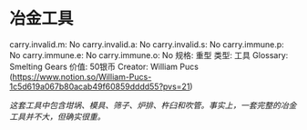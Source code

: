 # 冶金工具

carry.invalid.m: No
carry.invalid.a: No
carry.invalid.s: No
carry.immune.p: No
carry.immune.e: No
carry.immune.o: No
规格: 重型
类型: 工具
Glossary: Smelting Gears
价值: 50银币
Creator: William Pucs (https://www.notion.so/William-Pucs-1c5d619a067b80acab49f60859dddd55?pvs=21)

*这套工具中包含坩埚、模具、筛子、炉排、杵臼和吹管。事实上，一套完整的冶金工具并不大，但确实很重。*